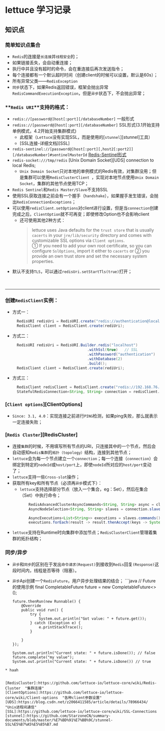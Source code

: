 # lettuce 学习记录

## 知识点
### 简单知识点集合
* `Redis`的连接是`长连接`并`线程安全`的；
* 如果链接丢失，会自动重连接；
* 执行中并且没有超时的命令，会在重连接后再次发送指令；
* 每个连接都有一个默认超时时间（创建client的时候可以设置，默认是60s）；
* 所有异常父类——`RedisException`
* `同步`状态下，如果Redis返回错误，框架会抛出异常`RedisCommandExecutionException`，但是`异步`状态下，不会抛出异常；
### **`Redis URI`**支持的格式：
  * `redis://[password@]host[:port][/databaseNumber]`   一般形式
  * `rediss://[password@]host[:port][/databaseNumber]`  SSL形式(3.1开始支持单例模式，4.2开始支持集群模式)
    * 此框架（`Lettuce`没有实现SSL，而是使用的[`stunnel`][stunnel]工具）
    * [SSL连接-详细文档][SSL]
  * `redis-sentinel://[password@]host[:port][,host2[:port2]][/databaseNumber]#sentinelMasterId` [Redis-Sentinel形式](https://blog.csdn.net/men_wen/article/details/72724406)
  * `redis-socket:///tmp/redis`  [Unix Domain Socket][UDS] connection to local Redis;
    *   `Unix Domain Socket`只对本地的单例模式的Redis有效，对集群没用；但是集群可以使用`RedisClusterClient `，实现对本地节点使用`Unix Domain Socket`，集群的其他节点使用TCP；
* `Redis Sentinel`和`Redis Master/Slave`不支持SSL
* 使用SSL获取连接之前会有一个握手（`handshake`），如果握手发生错误，会抛出`RedisConnectionExceptions`；
* 可以使用`redisClient.setOptions`对client进行设置，但是当`connection`创建完成之后，`ClientOption`就不可再变；即使修改Option也不会影响client
  * 还可使用其他2种方式：
      > lettuce uses Java defaults for the `trust store` that is usually `cacerts` in your `jre/lib/security` directory and comes with customizable SSL options via `Client options`.  
        ① If you need to add your own root certificate, so you can configure `SslOptions`, import it either to `cacerts` or ② you provide an own trust store and set the necessary system properties.
* 默认不支持`TLS`，可以通过`redisUri.setStartTls(true)`打开；<br> <br> <br>

***

### **创建`RedisClient`实例**：
  * 方式一：
      ````java
        RedisURI redisUri = RedisURI.create("redis://authentication@localhost/2");
        RedisClient client = RedisClient.create(rediUri);
      ````
  * 方式二：
      ````java
        RedisURI redisUri = RedisURI.Builder.redis("localhost")
                                        .withSsl(true)   // SSL
                                        .withPassword("authentication")
                                        .withDatabase(2)
                                        .build();
        RedisClient client = RedisClient.create(rediUri);
      ````
  * 方式三：
      ````java
        RedisClient redisClient = RedisClient.create("redis://192.168.76.130:6379/0");
        StatefulRedisConnection<String, String> connection = redisClient.connect();
      ````  

### **[`Client options`][ClientOptions]**
  * `Since: 3.1, 4.0`：实现连接之前进行`PING`检测，如果ping失败，那么就表示一定连接失败；  
### **[`Redis Cluster`][RedisCluster]**
  * 连接`集群`的时候，不用填写所有节点的URI，只连接其中的一个节点，然后会自动感知`Redis集群`的`拓扑（topology）`结构，连接到其他节点；
  * `lettuce`会为每一个节点建立一个`connection`；每一个连接（`connection`）会绑定到特定的`nodeId`或`host/port`上，即使`nodeId`所对应的`host/port`变动了；
  * `lettuce`支持一些`Cross-slot`操作；
  * 获取所有key和所有节点（必须再`异步`模式下）：
    * `lettuce`支持选择部分节点（放入一个集合，eg：Set），然后在集合（Set）中执行命令；
        ```java
            RedisAdvancedClusterAsyncCommands<String, String> async = clusterClient.connect().async();
            AsyncNodeSelection<String, String> slaves = connection.slaves();

            AsyncExecutions<List<String>> executions = slaves.commands().keys("*");
            executions.forEach(result -> result.thenAccept(keys -> System.out.println(keys)));
        ```
  * `lettuce`支持在Runtime时向集群中添加节点；`RedisClusterClient`管理着集群的拓扑结构；
### **同步/异步**
  * `异步`和`同步`的区别在于发出`命令请求(Request)`到接收到`Redis`回复`(Response)`这段时间内，线程是否等待（阻塞）。
  * `异步`Api创建一个`RedisFuture`，用户异步处理结果的结合；
        ```java
        // Future的使用示例
        final CompletableFuture<String> future = new CompletableFuture<>();

        future.thenRun(new Runnable() {
            @Override
            public void run() {
                try {
                    System.out.println("Got value: " + future.get());
                } catch (Exception e) {
                    e.printStackTrace();
                }
        
            }
        });
        
        System.out.println("Current state: " + future.isDone()); // false
        future.complete("my value");
        System.out.println("Current state: " + future.isDone()) // true
```
* haah 


[RedisCluster]:https://github.com/lettuce-io/lettuce-core/wiki/Redis-Cluster  "集群连接"
[ClientOptions]:https://github.com/lettuce-io/lettuce-core/wiki/Client-options  "各种client参数设置"
[UDS]:https://blog.csdn.net/z2066411585/article/details/78966434/ "Unix进程间通信"
[SSL]:https://github.com/lettuce-io/lettuce-core/wiki/SSL-Connections
[stunnel]:https://github.com/StarzoneCN/summary-documents/blob/master/%E7%BD%91%E7%BB%9C/stunnel-SSL%E5%B7%A5%E5%85%B7.md
